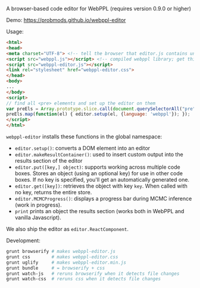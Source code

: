 A browser-based code editor for WebPPL (requires version 0.9.0 or higher)

Demo: https://probmods.github.io/webppl-editor

Usage:

```html
<html>
<head>
<meta charset="UTF-8"> <!-- tell the browser that editor.js contains unicode -->
<script src="webppl.js"></script> <!-- compiled webppl library; get this from https://github.com/probmods/webppl -->
<script src="webppl-editor.js"></script>
<link rel="stylesheet" href="webppl-editor.css">
</head>
<body>
...
</body>
<script>
// find all <pre> elements and set up the editor on them
var preEls = Array.prototype.slice.call(document.querySelectorAll("pre"));
preEls.map(function(el) { editor.setup(el, {language: 'webppl'}); });
</script>
</html>
```

`webppl-editor` installs these functions in the global namespace:

- `editor.setup()`: converts a DOM element into an editor
- `editor.makeResultContainer()`: used to insert custom output into the results section of the editor
- `editor.put([key,] object)`: supports working across multiple code boxes. Stores an object (using an optional key) for use in other code boxes. If no key is specified, you'll get an automatically generated one.
- `editor.get([key])`: retrieves the object with key `key`. When called with no key, returns the entire store.
- `editor.MCMCProgress()`: displays a progress bar during MCMC inference (work in progress).
- `print` prints an object the results section (works both in WebPPL and vanilla Javascript).

We also ship the editor as `editor.ReactComponent`.

Development:

```sh
grunt browserify # makes webppl-editor.js
grunt css        # makes webppl-editor.css
grunt uglify     # makes webppl-editor.min.js
grunt bundle     # = browserify + css
grunt watch-js   # reruns browserify when it detects file changes
grunt watch-css  # reruns css when it detects file changes
```
